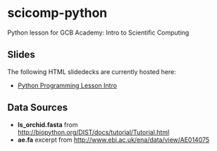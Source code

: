 # scicomp-python
Python lesson for GCB Academy: Intro to Scientific Computing

## Slides

The following HTML slidedecks are currently hosted here:
- [Python Programming Lesson Intro](slides/python-programming.slides.html)

## Data Sources

- **ls_orchid.fasta** from http://biopython.org/DIST/docs/tutorial/Tutorial.html
- **ae.fa** excerpt from http://www.ebi.ac.uk/ena/data/view/AE014075
